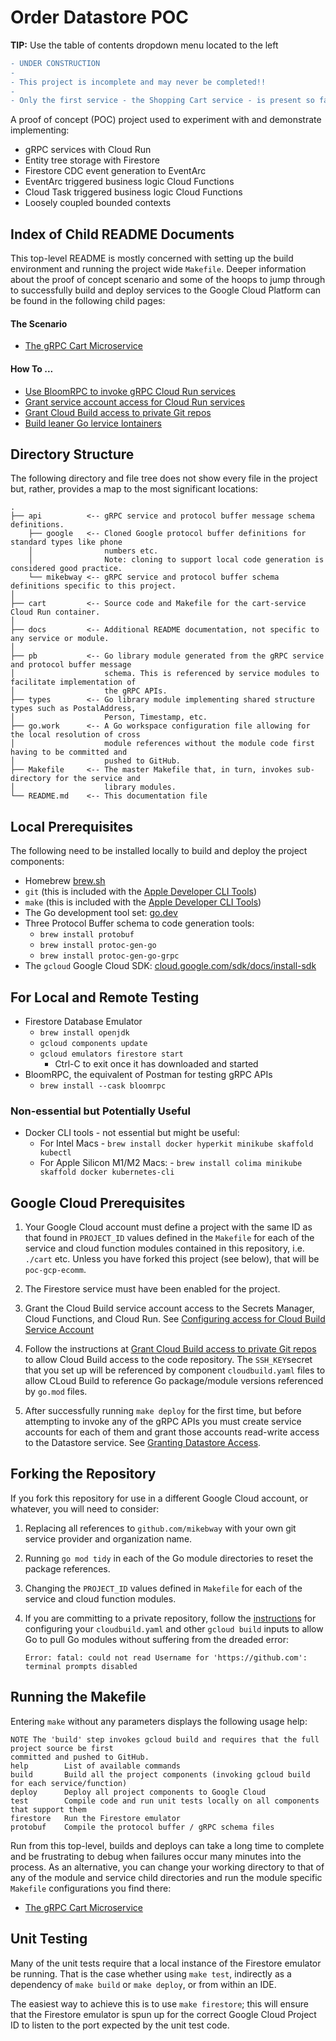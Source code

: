# Order Datastore POC

**TIP:** Use the table of contents dropdown menu located to the left 

```diff
- UNDER CONSTRUCTION
-
- This project is incomplete and may never be completed!!   
-
- Only the first service - the Shopping Cart service - is present so far.
```

A proof of concept (POC) project used to experiment with and demonstrate implementing:

* gRPC services with Cloud Run
* Entity tree storage with Firestore
* Firestore CDC event generation to EventArc
* EventArc triggered business logic Cloud Functions
* Cloud Task triggered business logic Cloud Functions
* Loosely coupled bounded contexts

## Index of Child README Documents

This top-level README is mostly concerned with setting up the build environment and running the project wide 
`Makefile`. Deeper information about the proof of concept scenario and some of the hoops to jump through
to successfully build and deploy services to the Google Cloud Platform can be found in the following child
pages:

#### The Scenario
* [The gRPC Cart Microservice](cart/README.md) 

#### How To ...
* [Use BloomRPC to invoke gRPC Cloud Run services](docs/BLOOMRPC.md)
* [Grant service account access for Cloud Run services](docs/DATASTORE_ACCESS.md)
* [Grant Cloud Build access to private Git repos](docs/PRIVATEREPOS.md)
* [Build leaner Go lervice lontainers](docs/LEAN.md)

## Directory Structure

The following directory and file tree does not show every file in the project but, rather, provides a map to the most 
significant locations:

```text
.
├── api          <-- gRPC service and protocol buffer message schema definitions.
    ├── google   <-- Cloned Google protocol buffer definitions for standard types like phone
    │                numbers etc.
    │                Note: cloning to support local code generation is considered good practice.
    └── mikebway <-- gRPC service and protocol buffer schema definitions specific to this project.
│
├── cart         <-- Source code and Makefile for the cart-service Cloud Run container.
│ 
├── docs         <-- Additional README documentation, not specific to any service or module.
│ 
├── pb           <-- Go library module generated from the gRPC service and protocol buffer message
│                    schema. This is referenced by service modules to facilitate implementation of
│                    the gRPC APIs. 
├── types        <-- Go library module implementing shared structure types such as PostalAddress, 
│                    Person, Timestamp, etc.
├── go.work      <-- A Go workspace configuration file allowing for the local resolution of cross
│                    module references without the module code first having to be committed and
│                    pushed to GitHub. 
├── Makefile     <-- The master Makefile that, in turn, invokes sub-directory for the service and
│                    library modules.
└── README.md    <-- This documentation file
```

## Local Prerequisites

The following need to be installed locally to build and deploy the project components:

* Homebrew [brew.sh](https://brew.sh/)
* `git` (this is included with the [Apple Developer CLI Tools](https://mac.install.guide/commandlinetools/3.html))
* `make` (this is included with the [Apple Developer CLI Tools](https://mac.install.guide/commandlinetools/3.html))
* The Go development tool set: [go.dev](https://go.dev/)
* Three Protocol Buffer schema to code generation tools:
  * `brew install protobuf`
  * `brew install protoc-gen-go`
  * `brew install protoc-gen-go-grpc`
* The `gcloud` Google Cloud SDK: [cloud.google.com/sdk/docs/install-sdk](https://cloud.google.com/sdk/docs/install-sdk)

## For Local and Remote Testing

* Firestore Database Emulator
  * `brew install openjdk`
  * `gcloud components update`
  * `gcloud emulators firestore start`
    * Ctrl-C to exit once it has downloaded and started
* BloomRPC, the equivalent of Postman for testing gRPC APIs
  * `brew install --cask bloomrpc`

### Non-essential but Potentially Useful

* Docker CLI tools - not essential but might be useful:
  * For Intel Macs - `brew install docker hyperkit minikube skaffold kubectl`
  * For Apple Silicon M1/M2 Macs: - `brew install colima minikube skaffold docker kubernetes-cli`

## Google Cloud Prerequisites

1. Your Google Cloud account must define a project with the same ID as that found in `PROJECT_ID` values defined in
   the `Makefile` for each of the service and cloud function modules contained in this repository, i.e. `./cart` etc.
   Unless you have forked this project (see below), that will be `poc-gcp-ecomm`.

2. The Firestore service must have been enabled for the project.

3. Grant the Cloud Build service account access to the Secrets Manager, Cloud Functions, and Cloud Run. See 
   [Configuring access for Cloud Build Service Account](https://cloud.google.com/build/docs/securing-builds/configure-access-for-cloud-build-service-account)

4. Follow the instructions at [Grant Cloud Build access to private Git repos](docs/PRIVATEREPOS.md) to allow
   Cloud Build access to the code repository. The `SSH_KEY`secret that you set up will be referenced by
   component `cloudbuild.yaml` files to allow CLoud Build to reference Go package/module versions referenced
   by `go.mod` files.

5. After successfully running `make deploy` for the first time, but before attempting to invoke any 
   of the gRPC APIs you must create service accounts for each of them and grant those accounts read-write
   access to the Datastore service. See [Granting Datastore Access](docs/DATASTORE_ACCESS.md).

## Forking the Repository

If you fork this repository for use in a different Google Cloud account, or whatever, you will
need to consider:

1. Replacing all references to `github.com/mikebway` with your own git service provider and organization name.


2. Running `go mod tidy` in each of the Go module directories to reset the package references.


3. Changing the `PROJECT_ID` values defined in `Makefile` for each of the service and cloud function modules.


4. If you are committing to a private repository, follow the [instructions](docs/PRIVATEREPOS.md) for configuring your 
`cloudbuild.yaml` and other `gcloud build` inputs to allow Go to pull Go modules without suffering from the dreaded error:
    ```text
    Error: fatal: could not read Username for 'https://github.com': terminal prompts disabled
    ```

## Running the Makefile

Entering `make` without any parameters displays the following usage help:

```text
NOTE The 'build' step invokes gcloud build and requires that the full project source be first 
committed and pushed to GitHub.
help        List of available commands
build       Build all the project components (invoking gcloud build for each service/function)
deploy      Deploy all project components to Google Cloud
test        Compile code and run unit tests locally on all components that support them
firestore   Run the Firestore emulator
protobuf    Compile the protocol buffer / gRPC schema files
```

Run from this top-level, builds and deploys can take a long time to complete and be frustrating to debug when 
failures occur many minutes into the process. As an alternative, you can change your working directory to that
of any of the module and service child directories and run the module specific `Makefile` configurations you 
find there:

* [The gRPC Cart Microservice](cart)

## Unit Testing

Many of the unit tests require that a local instance of the Firestore emulator be running. That is the case
whether using `make test`, indirectly as a dependency of `make build` or `make deploy`, or from within an
IDE.

The easiest way to achieve this is to use `make firestore`; this will ensure that the Firestore emulator
is spun up for the correct Google Cloud Project ID to listen to the port expected by the unit test code. 

